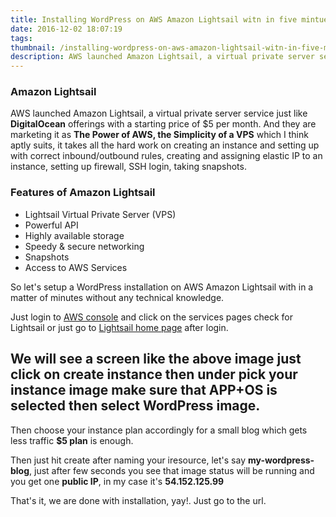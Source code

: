 ```yaml
---
title: Installing WordPress on AWS Amazon Lightsail witn in five mintues
date: 2016-12-02 18:07:19
tags:
thumbnail: /installing-wordpress-on-aws-amazon-lightsail-witn-in-five-mintues/lightsail.png
description: AWS launched Amazon Lightsail, a virtual private server service just like DigitalOcean offerings with a starting price of $5 per month. And they are marketing it as The Power of AWS, the Simplicity of a VPS which I think aptly suits, it takes all the hard work on creating an instance and setting up with correct inbound/outbound rules, creating and assigning elastic IP to an instance, setting up firewall, SSH login, taking snapshots.
---
```

### Amazon Lightsail

AWS launched Amazon Lightsail, a virtual private server service just like **DigitalOcean** offerings with a starting price of $5 per month. And they are marketing it as **The Power of AWS, the Simplicity of a VPS** which I think aptly suits, it takes all the hard work on creating an instance and setting up with correct inbound/outbound rules,  creating and assigning elastic IP to an instance, setting up firewall, SSH login, taking snapshots.

### Features of Amazon Lightsail

- Lightsail Virtual Private Server (VPS)
- Powerful API
- Highly available storage
- Speedy & secure networking
- Snapshots
- Access to AWS Services


So let's setup a WordPress installation on AWS Amazon Lightsail with in a matter of minutes without any technical knowledge.

Just login to [AWS console](https://console.aws.amazon.com/) and click on the services pages check for Lightsail or just go to [Lightsail home page](https://lightsail.aws.amazon.com/) after login.
<!-- more -->
<amp-img src="lightsail-1.png" width="650" height="300" alt="AWS Lighsail - Create a resource" layout="responsive"></amp-img>
We will see a screen like the above image just click on create instance then under pick your instance image make sure that **APP+OS** is selected then select **WordPress** image.
<amp-img src="pick-wordpress-image.png" width="650" height="300" alt="AWS Lighsail - Pick WordPress Image" layout="responsive"></amp-img>
---
Then choose your instance plan accordingly for a small blog which gets less traffic **$5 plan** is enough.
<amp-img src="plan-lightsail.png" width="650" height="300" alt="AWS Lighsail - Choose Instance Plan" layout="responsive"></amp-img>

Then just hit create after naming your iresource, let's say **my-wordpress-blog**, just after few seconds you see that image status will be running and you get one **public IP**, in my case it's **54.152.125.99**

<amp-img src="resource.png" width="650" height="300" alt="AWS Lighsail - Create Resource" layout="responsive"></amp-img>

That's it, we are done with installation, yay!. Just go to the url.

<amp-img src="installed.png" width="650" height="300" alt="AWS Lighsail - WordPress Installed" layout="responsive"></amp-img>
